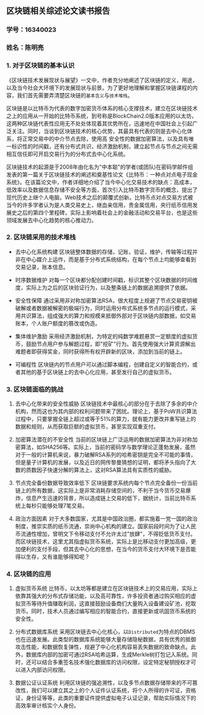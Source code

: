 ## 区块链相关综述论文读书报告

### 学号：16340023

### 姓名：陈明亮



### 1. 对于区块链的基本认识

​	《区块链技术发展现状与展望》一文中，作者充分地阐述了区块链的定义，用途，以及当今社会大环境下的发展现状与前景。为了更好地理解和掌握区块链课程的内容，我们首先需要弄清楚区块链的`基本含义`与`技术堆栈`。

​	区块链是以比特币为代表的数字加密货币体系的核心支撑技术，建立在区块链技术之上的应用从一开始的比特币系统，到号称是BlockChain2.0版本应用的以太坊，这两种区块链代表性应用无不处处体现着其优势所在，迅速地在中国社会上引起广泛关注。同时，当谈到区块链技术的核心优势，其最具有代表的则是去中心化体系，将正常交易中的中介节点去除，使用高	安全性的数据加密算法，以及具有唯一标识性的时间戳，还有分布式共识，经济激励机制，建立起节点与节点之间无需相互信任即可开启交易行为的分布式去中心化系统。

​	区块链技术的起源是于2008年由化名为"中本聪"的学者(或团队)在密码学邮件组发表的第一篇关于区块链技术的阐述和奠基性论文《比特币：一种点对点电子现金系统》。在该篇论文中，作者详细地介绍了当今中心化交易技术的缺点：高成本，低效率以及数据信息存储不安全等方面，首次引入比特币数字货币的概念，提出了现代历史上继个人电脑，Web技术之后的颠覆式创新。比特币点对点交易方式被当今的许多学者认为是人类交易史上，继血亲信用，贵金属信用，央行纸币信用发展史之后的第四个里程碑，实际上影响着社会上的金融活动和交易平台，也是这些领域发展去中心化趋势的核心推动力。

### 2. 区块链采用的技术堆栈
* 去中心化系统构建
  区块链整体数据的存储，记账，验证，维护，传输等过程并非在中心媒介上运作，而是基于分布式系统结构，在每个节点上均能够查看到交易记录，账本信息。

* 时序数据维护
  对每一个区块都分配创建时间戳，标识其整个区块数据的时间维度，实际上为之后的区块验证行为，以及整条链上的数据追溯提供了依据。

* 安全性保障
  通过采用非对称加密算法RSA，很大程度上规避了节点交易密钥被破解或者数据被解密的极端行为，同时运用分布式系统多节点的运行模式，采用共识算法，组成强大的算力和规模来抵御外部对于区块链内部数据，如交易账本，个人账户额度的篡改或伪造。

* 集体维护激励
  采用经济激励机制，为特定的纯数学难题悬赏一定额度的虚拟货币，鼓励节点用户参与解题过程，即"挖矿"行为。首先使用强大计算资源解出难题者即获得奖金，同时获得所有权开辟新的区块，添加到当前的链上。

* 可编程性
  区块链内的节点用户可以通过脚本编程，创建自定义的智能合约，或者其他的基于区块链上的去中心化应用，甚至发行自己的虚拟货币。

### 3. 区块链面临的挑战
1. 去中心化带来的安全性威胁
	区块链技术中最核心的部分在于去除了多余的中介机构，然而这也为其内部的权利问题带来了困扰。理论上，基于PoW共识算法过程中，只要掌握全链上超过或等于51%的算力，就有能力更改并重写链上的数据和规则，从而获取巨额的虚拟货币，甚至实现双重支付。

2. 加密算法潜在的不安全性
	当前的区块链上广泛运用的数据加密算法为非对称加密算法，如SHA256等。实际上，当前的密码学与数学理论正蓬勃发展，虽然对于一般的计算机来说，暴力破解RSA系列的哈希密钥是完全不可能的事情，但是量子计算机的发展，以及近日的网传黎曼猜想的证明，都将矛头指向了大数的质数因子快速分解的算法上，这对RSA算法具有实质性的威胁。

3. 节点完全备份数据导致效率低下
	区块链要求系统内每个节点完全备份一份当前链上的所有数据，这实际上是非常消耗存储空间的，不利于当今货币交易爆炸，信息产生迅速的背景，所以造成链上交易的低下，据统计，当前比特币系统上每秒只能够处理7笔交易。

4. 政治方面因素
	对于大多数国家，尤其是中国政治圈，都实施着一党一国的政治制度，推崇实质的纸币流通，崇尚中心机构的建立。国家前段时间为了让人民币流通性增加，曾明文下令移动支付不允许太过"放肆"，不得贬低货币支付。而区块链技术，这里尤其指虚拟货币系统，实际上是比移动支付更加高级，更加便利的支付手段，但其去中心化的思想，在当今的货币支付大环境下是否能得以生存，又有谁能够得知呢？

### 4. 区块链的应用
1. 虚拟货币系统
	比特币，以太坊等都是建立在区块链技术上的交易应用，实际上依靠其强大的分布式存储功能，以及高可靠性，许多投资者通过购买相应的虚拟货币等待升值赚取利润，这直接鼓励设备商们大量购入设备建设矿池，挖取货币。同时，技术人员通过编写相应的智能合约，直接更新或巩固货币系统的安全性。

2. 分布式数据库系统
	采用区块链去中心化核心，以`Distributed`为特点的DBMS也在迅速发展。此类型的数据库系统能够大量存储隐秘数据，具有优秀的抵御攻击性能，和数据恢复弹性，规避了中心化机构容易丢失数据的致命缺点。此外，数据库内部的加密可通过RSA哈希运算，生成Merkle树打包记入系统。同时，还可以结合多重签名技术强化数据库的访问权限，设定特定秘钥授权才可以进入内部访问权限。

3. 数据公证认证系统
	利用区块链的强追溯性，以及多节点数据存储带来的不可篡改性，我们可以建立其之上的个人证件认证系统，将个人所得的许可证，资格证，身份证等等，此类的重要证件提供虚拟电子认证记录，帮助实际情况下的高效率审计核实个人身份。

